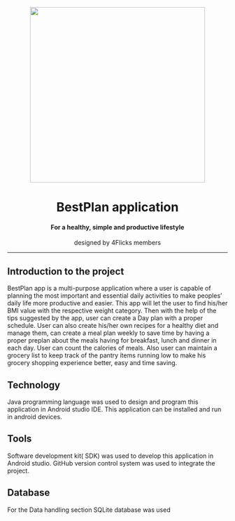 <p align="center" > <img src="https://image.freepik.com/free-vector/people-eating-healthy-exercising-regularly_53876-64671.jpg" width="400"></p>
<h1 align="center"> BestPlan application</h1>

<h4 align="center"> For a healthy, simple and productive lifestyle</h4>
<p align="center">designed by 4Flicks members</p>

<hr/>

## Introduction to the project 
BestPlan app is a multi-purpose application where a user is capable of planning the most important and 
essential daily activities to make peoples’ daily life more productive and easier. This app will let the user 
to find his/her BMI value with the respective weight category. Then with the help of the tips suggested 
by the app, user can create a Day plan with a proper schedule. User can also create his/her own recipes 
for a healthy diet and manage them, can create a meal plan weekly to save time by having a proper 
preplan about the meals having for breakfast, lunch and dinner in each day. User can count the calories 
of meals. Also user can maintain a grocery list to keep track of the pantry items running low to make his 
grocery shopping experience better, easy and time saving.
## Technology
Java programming language was used to design and program this application in Android studio IDE. This 
application can be installed and run in android devices.
## Tools 
Software development kit( SDK) was used to develop this application in Android studio. GitHub version 
control system was used to integrate the project.
## Database
For the Data handling section SQLite database was used
